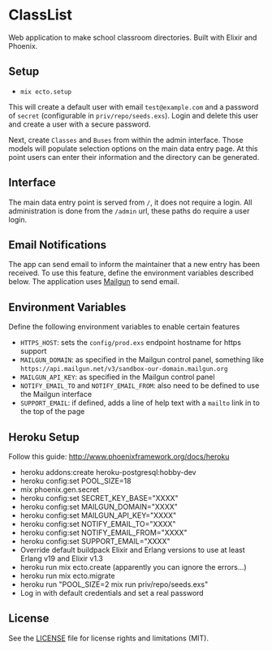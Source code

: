 # ClassList

Web application to make school classroom directories. Built with Elixir and Phoenix.

## Setup
  * `mix ecto.setup`

This will create a default user with email `test@example.com` and a password of `secret` (configurable in `priv/repo/seeds.exs`). Login and delete this user and create a user with a secure password.

Next, create `Classes` and `Buses` from within the admin interface. Those models will populate selection options on the main data entry page. At this point users can enter their information and the directory can be generated.

## Interface
The main data entry point is served from `/`, it does not require a login. All administration is done from the `/admin` url, these paths do require a user login.

## Email Notifications
The app can send email to inform the maintainer that a new entry has been received. To use this feature, define the environment variables described below. The application uses [Mailgun](mailgun.com) to send email.

## Environment Variables
Define the following environment variables to enable certain features
  * `HTTPS_HOST`: sets the `config/prod.exs` endpoint hostname for https support
  * `MAILGUN_DOMAIN`: as specified in the Mailgun control panel, something like `https://api.mailgun.net/v3/sandbox-our-domain.mailgun.org`
  * `MAILGUN_API_KEY`: as specified in the Mailgun control panel
  * `NOTIFY_EMAIL_TO` and `NOTIFY_EMAIL_FROM`: also need to be defined to use the Mailgun interface
  * `SUPPORT_EMAIL`: if defined, adds a line of help text with a `mailto` link in to the top of the page

## Heroku Setup
Follow this guide: http://www.phoenixframework.org/docs/heroku
  * heroku addons:create heroku-postgresql:hobby-dev
  * heroku config:set POOL_SIZE=18
  * mix phoenix.gen.secret
  * heroku config:set SECRET_KEY_BASE="XXXX"
  * heroku config:set MAILGUN_DOMAIN="XXXX"
  * heroku config:set MAILGUN_API_KEY="XXXX"
  * heroku config:set NOTIFY_EMAIL_TO="XXXX"
  * heroku config:set NOTIFY_EMAIL_FROM="XXXX"
  * heroku config:set SUPPORT_EMAIL="XXXX"
  * Override default buildpack Elixir and Erlang versions to use at least Erlang v19 and Elixir v1.3
  * heroku run mix ecto.create (apparently you can ignore the errors...)
  * heroku run mix ecto.migrate
  * heroku run "POOL_SIZE=2 mix run priv/repo/seeds.exs"
  * Log in with default credentials and set a real password

## License

See the [LICENSE](LICENSE.md) file for license rights and limitations (MIT).
